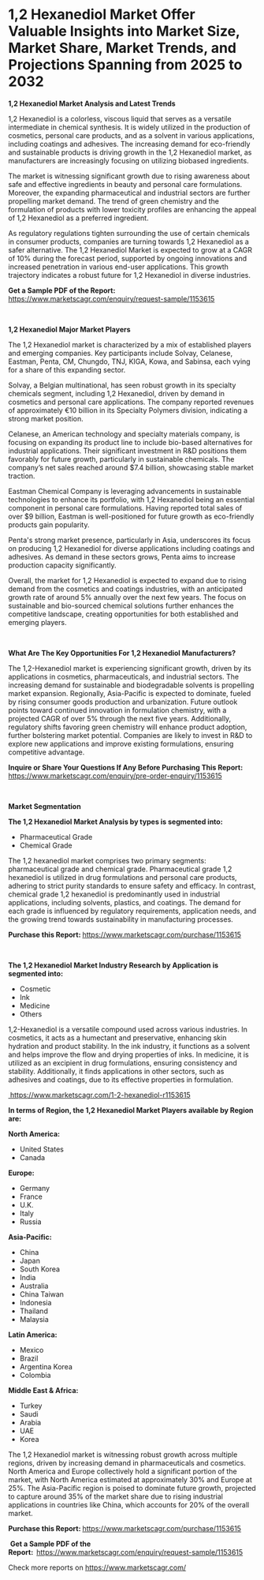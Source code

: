 <p><h1>1,2 Hexanediol Market Offer Valuable Insights into Market Size, Market Share, Market Trends, and Projections Spanning from 2025 to 2032</h1></p><p><strong>1,2 Hexanediol Market Analysis and Latest Trends</strong></p>
<p><p>1,2 Hexanediol is a colorless, viscous liquid that serves as a versatile intermediate in chemical synthesis. It is widely utilized in the production of cosmetics, personal care products, and as a solvent in various applications, including coatings and adhesives. The increasing demand for eco-friendly and sustainable products is driving growth in the 1,2 Hexanediol market, as manufacturers are increasingly focusing on utilizing biobased ingredients.</p><p>The market is witnessing significant growth due to rising awareness about safe and effective ingredients in beauty and personal care formulations. Moreover, the expanding pharmaceutical and industrial sectors are further propelling market demand. The trend of green chemistry and the formulation of products with lower toxicity profiles are enhancing the appeal of 1,2 Hexanediol as a preferred ingredient.</p><p>As regulatory regulations tighten surrounding the use of certain chemicals in consumer products, companies are turning towards 1,2 Hexanediol as a safer alternative. The 1,2 Hexanediol Market is expected to grow at a CAGR of 10% during the forecast period, supported by ongoing innovations and increased penetration in various end-user applications. This growth trajectory indicates a robust future for 1,2 Hexanediol in diverse industries.</p></p>
<p><strong>Get a Sample PDF of the Report:&nbsp;</strong> <a href="https://www.marketscagr.com/enquiry/request-sample/1153615?utm_campaign=3019&utm_medium=2&utm_source=Github&utm_content=ia&utm_term=22032025&utm_id=12-hexanediol">https://www.marketscagr.com/enquiry/request-sample/1153615</a></p>
<p>&nbsp;</p>
<p><strong>1,2 Hexanediol Major Market Players</strong></p>
<p><p>The 1,2 Hexanediol market is characterized by a mix of established players and emerging companies. Key participants include Solvay, Celanese, Eastman, Penta, CM, Chungdo, TNJ, KIGA, Kowa, and Sabinsa, each vying for a share of this expanding sector.</p><p>Solvay, a Belgian multinational, has seen robust growth in its specialty chemicals segment, including 1,2 Hexanediol, driven by demand in cosmetics and personal care applications. The company reported revenues of approximately €10 billion in its Specialty Polymers division, indicating a strong market position.</p><p>Celanese, an American technology and specialty materials company, is focusing on expanding its product line to include bio-based alternatives for industrial applications. Their significant investment in R&D positions them favorably for future growth, particularly in sustainable chemicals. The company’s net sales reached around $7.4 billion, showcasing stable market traction.</p><p>Eastman Chemical Company is leveraging advancements in sustainable technologies to enhance its portfolio, with 1,2 Hexanediol being an essential component in personal care formulations. Having reported total sales of over $9 billion, Eastman is well-positioned for future growth as eco-friendly products gain popularity.</p><p>Penta's strong market presence, particularly in Asia, underscores its focus on producing 1,2 Hexanediol for diverse applications including coatings and adhesives. As demand in these sectors grows, Penta aims to increase production capacity significantly.</p><p>Overall, the market for 1,2 Hexanediol is expected to expand due to rising demand from the cosmetics and coatings industries, with an anticipated growth rate of around 5% annually over the next few years. The focus on sustainable and bio-sourced chemical solutions further enhances the competitive landscape, creating opportunities for both established and emerging players.</p></p>
<p>&nbsp;</p>
<p><strong>What Are The Key Opportunities For 1,2 Hexanediol Manufacturers?</strong></p>
<p><p>The 1,2-Hexanediol market is experiencing significant growth, driven by its applications in cosmetics, pharmaceuticals, and industrial sectors. The increasing demand for sustainable and biodegradable solvents is propelling market expansion. Regionally, Asia-Pacific is expected to dominate, fueled by rising consumer goods production and urbanization. Future outlook points toward continued innovation in formulation chemistry, with a projected CAGR of over 5% through the next five years. Additionally, regulatory shifts favoring green chemistry will enhance product adoption, further bolstering market potential. Companies are likely to invest in R&D to explore new applications and improve existing formulations, ensuring competitive advantage.</p></p>
<p><strong>Inquire or Share Your Questions If Any Before Purchasing This Report:</strong> <a href="https://www.marketscagr.com/enquiry/pre-order-enquiry/1153615?utm_campaign=3019&utm_medium=2&utm_source=Github&utm_content=ia&utm_term=22032025&utm_id=12-hexanediol">https://www.marketscagr.com/enquiry/pre-order-enquiry/1153615</a></p>
<p>&nbsp;</p>
<p><strong>Market Segmentation</strong></p>
<p><strong>The 1,2 Hexanediol Market Analysis by types is segmented into:</strong></p>
<p><ul><li>Pharmaceutical Grade</li><li>Chemical Grade</li></ul></p>
<p><p>The 1,2 hexanediol market comprises two primary segments: pharmaceutical grade and chemical grade. Pharmaceutical grade 1,2 hexanediol is utilized in drug formulations and personal care products, adhering to strict purity standards to ensure safety and efficacy. In contrast, chemical grade 1,2 hexanediol is predominantly used in industrial applications, including solvents, plastics, and coatings. The demand for each grade is influenced by regulatory requirements, application needs, and the growing trend towards sustainability in manufacturing processes.</p></p>
<p><strong>Purchase this Report:&nbsp;</strong><a href="https://www.marketscagr.com/purchase/1153615?utm_campaign=3019&utm_medium=2&utm_source=Github&utm_content=ia&utm_term=22032025&utm_id=12-hexanediol">https://www.marketscagr.com/purchase/1153615</a></p>
<p>&nbsp;</p>
<p><strong>The 1,2 Hexanediol Market Industry Research by Application is segmented into:</strong></p>
<p><ul><li>Cosmetic</li><li>Ink</li><li>Medicine</li><li>Others</li></ul></p>
<p><p>1,2-Hexanediol is a versatile compound used across various industries. In cosmetics, it acts as a humectant and preservative, enhancing skin hydration and product stability. In the ink industry, it functions as a solvent and helps improve the flow and drying properties of inks. In medicine, it is utilized as an excipient in drug formulations, ensuring consistency and stability. Additionally, it finds applications in other sectors, such as adhesives and coatings, due to its effective properties in formulation.</p></p>
<p><a href="https://www.marketscagr.com/1-2-hexanediol-r1153615?utm_campaign=3019&utm_medium=2&utm_source=Github&utm_content=ia&utm_term=22032025&utm_id=12-hexanediol">&nbsp;https://www.marketscagr.com/1-2-hexanediol-r1153615</a></p>
<p><strong>In terms of Region, the 1,2 Hexanediol Market Players available by Region are:</strong></p>
<p>
    <p> <strong> North America: </strong>
        <ul>
            <li>United States</li>
            <li>Canada</li>
        </ul>
        </p> 
    <p> <strong> Europe: </strong>
        <ul>
            <li>Germany</li>
            <li>France</li>
            <li>U.K.</li>
            <li>Italy</li>
            <li>Russia</li>
        </ul>
        </p> 
    <p> <strong> Asia-Pacific: </strong>
        <ul>
            <li>China</li>
            <li>Japan</li>
            <li>South Korea</li>
            <li>India</li>
            <li>Australia</li>
            <li>China Taiwan</li>
            <li>Indonesia</li>
            <li>Thailand</li>
            <li>Malaysia</li>
        </ul>
        </p> 
    <p> <strong> Latin America: </strong>
        <ul>
            <li>Mexico</li>
            <li>Brazil</li>
            <li>Argentina Korea</li>
            <li>Colombia</li>
        </ul>
        </p> 
    <p> <strong> Middle East & Africa: </strong>
        <ul>
            <li>Turkey</li>
            <li>Saudi</li>
            <li>Arabia</li>
            <li>UAE</li>
            <li>Korea</li>
        </ul>
    </p>
    </p>
<p><p>The 1,2 Hexanediol market is witnessing robust growth across multiple regions, driven by increasing demand in pharmaceuticals and cosmetics. North America and Europe collectively hold a significant portion of the market, with North America estimated at approximately 30% and Europe at 25%. The Asia-Pacific region is poised to dominate future growth, projected to capture around 35% of the market share due to rising industrial applications in countries like China, which accounts for 20% of the overall market.</p></p>
<p><strong>Purchase this Report: </strong><a href="https://www.marketscagr.com/purchase/1153615?utm_campaign=3019&utm_medium=2&utm_source=Github&utm_content=ia&utm_term=22032025&utm_id=12-hexanediol">https://www.marketscagr.com/purchase/1153615</a></p>
<p>&nbsp;<strong>Get a Sample PDF of the Report:&nbsp;&nbsp;</strong><a href="https://www.marketscagr.com/enquiry/request-sample/1153615?utm_campaign=3019&utm_medium=2&utm_source=Github&utm_content=ia&utm_term=22032025&utm_id=12-hexanediol">https://www.marketscagr.com/enquiry/request-sample/1153615</a></p>
<p><strong></strong></p>
<p>Check more reports on <a href="https://www.marketscagr.com/?utm_campaign=3019&utm_medium=2&utm_source=Github&utm_content=ia&utm_term=22032025&utm_id=12-hexanediol">https://www.marketscagr.com/</a></p>